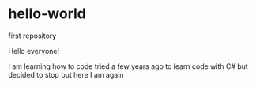 # hello-world
first repository


Hello everyone!

I am learning how to code tried a few years ago to learn code with C# but decided to stop but here I am again
